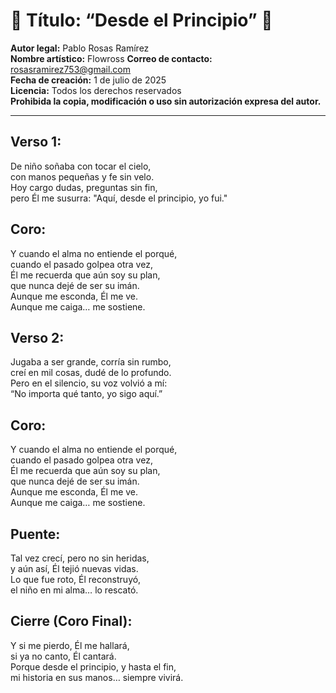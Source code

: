 # 🎵 Título: “Desde el Principio” 🎵  

**Autor legal:** Pablo Rosas Ramírez  
**Nombre artístico:** Flowross
**Correo de contacto:** rosasramirez753@gmail.com  
**Fecha de creación:** 1 de julio de 2025  
**Licencia:** Todos los derechos reservados  
**Prohibida la copia, modificación o uso sin autorización expresa del autor.**

---

## Verso 1:
De niño soñaba con tocar el cielo,  
con manos pequeñas y fe sin velo.  
Hoy cargo dudas, preguntas sin fin,  
pero Él me susurra: "Aquí, desde el principio, yo fui."

## Coro:
Y cuando el alma no entiende el porqué,  
cuando el pasado golpea otra vez,  
Él me recuerda que aún soy su plan,  
que nunca dejé de ser su imán.  
Aunque me esconda, Él me ve.  
Aunque me caiga… me sostiene.

## Verso 2:
Jugaba a ser grande, corría sin rumbo,  
creí en mil cosas, dudé de lo profundo.  
Pero en el silencio, su voz volvió a mí:  
“No importa qué tanto, yo sigo aquí.”

## Coro:
Y cuando el alma no entiende el porqué,  
cuando el pasado golpea otra vez,  
Él me recuerda que aún soy su plan,  
que nunca dejé de ser su imán.  
Aunque me esconda, Él me ve.  
Aunque me caiga… me sostiene.

## Puente:
Tal vez crecí, pero no sin heridas,  
y aún así, Él tejió nuevas vidas.  
Lo que fue roto, Él reconstruyó,  
el niño en mi alma… lo rescató.

## Cierre (Coro Final):
Y si me pierdo, Él me hallará,  
si ya no canto, Él cantará.  
Porque desde el principio, y hasta el fin,  
mi historia en sus manos… siempre vivirá.
